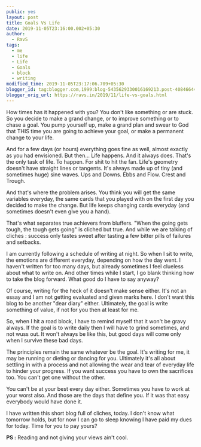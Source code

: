 ```yaml
---
public: yes
layout: post
title: Goals Vs Life
date: 2019-11-05T23:16:00.002+05:30
author:
  - RavS
tags:
  - me
  - life
  - Life
  - Goals
  - block
  - writing
modified_time: 2019-11-05T23:17:06.709+05:30
blogger_id: tag:blogger.com,1999:blog-5435629330016169213.post-4084664495592251685
blogger_orig_url: https://ravs.in/2019/11/life-vs-goals.html
---
```


How times has it happened with you? You don't like something or are stuck. So you decide to make a grand change, or to improve something or to chase a goal. You pump yourself up, make a grand plan and swear to God that THIS time you are going to achieve your goal, or make a permanent change to your life.

And for a few days (or hours) everything goes fine as well, almost exactly as you had envisioned. But then... Life happens. And it always does. That's the only task of life. To happen. For shit to hit the fan. Life's geometry doesn't have straight lines or tangents. It's always made up of tiny (and sometimes huge) sine waves. Ups and Downs. Ebbs and Flow. Crest and Trough.

And that's where the problem arises. You think you will get the same variables everyday, the same cards that you played with on the first day you decided to make the change. But life keeps changing cards everyday (and sometimes doesn't even give you a hand).

That's what separates true achievers from bluffers. "When the going gets tough, the tough gets going" is cliched but true. And while we are talking of cliches : success only tastes sweet after tasting a few bitter pills of failures and setbacks.

I am currently following a schedule of writing at night. So when I sit to write, the emotions are different everyday, depending on how the day went. I haven't written for too many days, but already sometimes I feel clueless about what to write on. And other times while I start, I go blank thinking how to take the blog forward. What good do I have to say anyway?

Of course, writing for the heck of it doesn't make sense either. It's not an essay and I am not getting evaluated and given marks here. I don't want this blog to be another "dear diary" either. Ultimately, the goal is write something of value, if not for you then at least for me.

So, when I hit a road block, I have to remind myself that it won't be gravy always. If the goal is to write daily then I will have to grind sometimes, and not wuss out. It won't always be like this, but good days will come only when I survive these bad days.

The principles remain the same whatever be the goal. It's writing for me, it may be running or dieting or dancing for you. Ultimately it's all about settling in with a process and not allowing the wear and tear of everyday life to hinder your progress. If you want success you have to own the sacrifices too. You can't get one without the other. 

You can't be at your best every day either. Sometimes you have to work at your worst also. And those are the days that define you. If it was that easy everybody would have done it. 

I have written this short blog full of cliches, today. I don't know what tomorrow holds, but for now I can go to sleep knowing I have paid my dues for today. Time for you to pay yours?

**PS :** Reading and not giving your views ain't cool.

